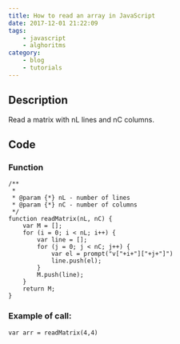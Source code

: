 ```yaml
---
title: How to read an array in JavaScript
date: 2017-12-01 21:22:09
tags:
    - javascript
    - alghoritms
category:
    - blog
    - tutorials
---
```


## Description

Read a matrix with nL lines and nC columns.

## Code

### Function
```
/**
 * 
 * @param {*} nL - number of lines
 * @param {*} nC - number of columns
 */
function readMatrix(nL, nC) {
    var M = [];
    for (i = 0; i < nL; i++) {
        var line = [];
        for (j = 0; j < nC; j++) {
            var el = prompt("v["+i+"]["+j+"]")
            line.push(el);
        }
        M.push(line);
    }
    return M;
}
```

### Example of call:

```
var arr = readMatrix(4,4)
```